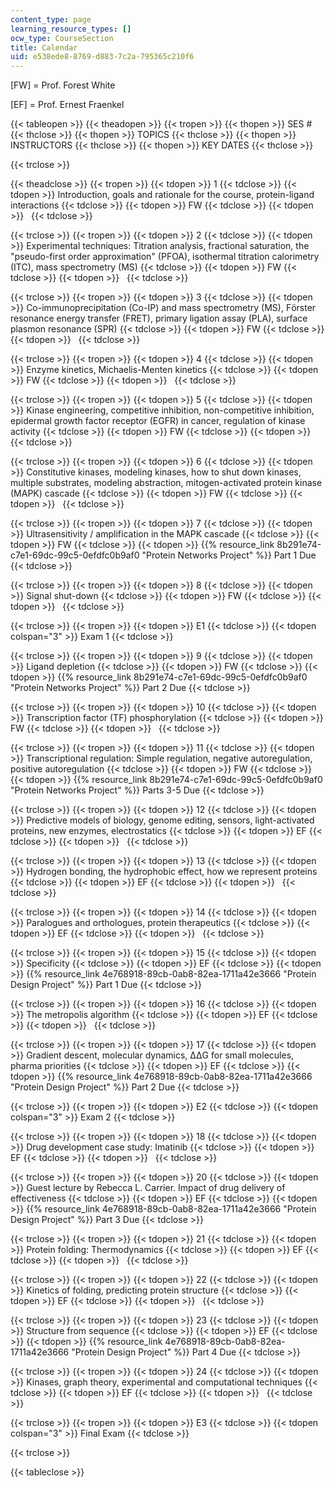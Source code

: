 ```yaml
---
content_type: page
learning_resource_types: []
ocw_type: CourseSection
title: Calendar
uid: e538ede8-8769-d883-7c2a-795365c210f6
---
```


\[FW\] = Prof. Forest White

\[EF\] = Prof. Ernest Fraenkel

{{< tableopen >}}
{{< theadopen >}}
{{< tropen >}}
{{< thopen >}}
SES #
{{< thclose >}}
{{< thopen >}}
TOPICS
{{< thclose >}}
{{< thopen >}}
INSTRUCTORS
{{< thclose >}}
{{< thopen >}}
KEY DATES
{{< thclose >}}

{{< trclose >}}

{{< theadclose >}}
{{< tropen >}}
{{< tdopen >}}
1
{{< tdclose >}}
{{< tdopen >}}
Introduction, goals and rationale for the course, protein-ligand interactions
{{< tdclose >}}
{{< tdopen >}}
FW
{{< tdclose >}}
{{< tdopen >}}
 
{{< tdclose >}}

{{< trclose >}}
{{< tropen >}}
{{< tdopen >}}
2
{{< tdclose >}}
{{< tdopen >}}
Experimental techniques: Titration analysis, fractional saturation, the "pseudo-first order approximation" (PFOA), isothermal titration calorimetry (ITC), mass spectrometry (MS)
{{< tdclose >}}
{{< tdopen >}}
FW
{{< tdclose >}}
{{< tdopen >}}
 
{{< tdclose >}}

{{< trclose >}}
{{< tropen >}}
{{< tdopen >}}
3
{{< tdclose >}}
{{< tdopen >}}
Co-immunoprecipitation (Co-IP) and mass spectrometry (MS), Fӧrster resonance energy transfer (FRET), primary ligation assay (PLA), surface plasmon resonance (SPR)
{{< tdclose >}}
{{< tdopen >}}
FW
{{< tdclose >}}
{{< tdopen >}}
 
{{< tdclose >}}

{{< trclose >}}
{{< tropen >}}
{{< tdopen >}}
4
{{< tdclose >}}
{{< tdopen >}}
Enzyme kinetics, Michaelis-Menten kinetics
{{< tdclose >}}
{{< tdopen >}}
FW
{{< tdclose >}}
{{< tdopen >}}
 
{{< tdclose >}}

{{< trclose >}}
{{< tropen >}}
{{< tdopen >}}
5
{{< tdclose >}}
{{< tdopen >}}
Kinase engineering, competitive inhibition, non-competitive inhibition, epidermal growth factor receptor (EGFR) in cancer, regulation of kinase activity
{{< tdclose >}}
{{< tdopen >}}
FW
{{< tdclose >}}
{{< tdopen >}}
 
{{< tdclose >}}

{{< trclose >}}
{{< tropen >}}
{{< tdopen >}}
6
{{< tdclose >}}
{{< tdopen >}}
Constitutive kinases, modeling kinases, how to shut down kinases, multiple substrates, modeling abstraction, mitogen-activated protein kinase (MAPK) cascade
{{< tdclose >}}
{{< tdopen >}}
FW
{{< tdclose >}}
{{< tdopen >}}
 
{{< tdclose >}}

{{< trclose >}}
{{< tropen >}}
{{< tdopen >}}
7
{{< tdclose >}}
{{< tdopen >}}
Ultrasensitivity / amplification in the MAPK cascade
{{< tdclose >}}
{{< tdopen >}}
FW
{{< tdclose >}}
{{< tdopen >}}
{{% resource_link 8b291e74-c7e1-69dc-99c5-0efdfc0b9af0 "Protein Networks Project" %}} Part 1 Due
{{< tdclose >}}

{{< trclose >}}
{{< tropen >}}
{{< tdopen >}}
8
{{< tdclose >}}
{{< tdopen >}}
Signal shut-down
{{< tdclose >}}
{{< tdopen >}}
FW
{{< tdclose >}}
{{< tdopen >}}
 
{{< tdclose >}}

{{< trclose >}}
{{< tropen >}}
{{< tdopen >}}
E1
{{< tdclose >}}
{{< tdopen colspan="3" >}}
Exam 1
{{< tdclose >}}

{{< trclose >}}
{{< tropen >}}
{{< tdopen >}}
9
{{< tdclose >}}
{{< tdopen >}}
Ligand depletion
{{< tdclose >}}
{{< tdopen >}}
FW
{{< tdclose >}}
{{< tdopen >}}
{{% resource_link 8b291e74-c7e1-69dc-99c5-0efdfc0b9af0 "Protein Networks Project" %}} Part 2 Due
{{< tdclose >}}

{{< trclose >}}
{{< tropen >}}
{{< tdopen >}}
10
{{< tdclose >}}
{{< tdopen >}}
Transcription factor (TF) phosphorylation
{{< tdclose >}}
{{< tdopen >}}
FW
{{< tdclose >}}
{{< tdopen >}}
 
{{< tdclose >}}

{{< trclose >}}
{{< tropen >}}
{{< tdopen >}}
11
{{< tdclose >}}
{{< tdopen >}}
Transcriptional regulation: Simple regulation, negative autoregulation, positive autoregulation
{{< tdclose >}}
{{< tdopen >}}
FW
{{< tdclose >}}
{{< tdopen >}}
{{% resource_link 8b291e74-c7e1-69dc-99c5-0efdfc0b9af0 "Protein Networks Project" %}} Parts 3-5 Due
{{< tdclose >}}

{{< trclose >}}
{{< tropen >}}
{{< tdopen >}}
12
{{< tdclose >}}
{{< tdopen >}}
Predictive models of biology, genome editing, sensors, light-activated proteins, new enzymes, electrostatics
{{< tdclose >}}
{{< tdopen >}}
EF
{{< tdclose >}}
{{< tdopen >}}
 
{{< tdclose >}}

{{< trclose >}}
{{< tropen >}}
{{< tdopen >}}
13
{{< tdclose >}}
{{< tdopen >}}
Hydrogen bonding, the hydrophobic effect, how we represent proteins
{{< tdclose >}}
{{< tdopen >}}
EF
{{< tdclose >}}
{{< tdopen >}}
 
{{< tdclose >}}

{{< trclose >}}
{{< tropen >}}
{{< tdopen >}}
14
{{< tdclose >}}
{{< tdopen >}}
Paralogues and orthologues, protein therapeutics
{{< tdclose >}}
{{< tdopen >}}
EF
{{< tdclose >}}
{{< tdopen >}}
 
{{< tdclose >}}

{{< trclose >}}
{{< tropen >}}
{{< tdopen >}}
15
{{< tdclose >}}
{{< tdopen >}}
Specificity
{{< tdclose >}}
{{< tdopen >}}
EF
{{< tdclose >}}
{{< tdopen >}}
{{% resource_link 4e768918-89cb-0ab8-82ea-1711a42e3666 "Protein Design Project" %}} Part 1 Due
{{< tdclose >}}

{{< trclose >}}
{{< tropen >}}
{{< tdopen >}}
16
{{< tdclose >}}
{{< tdopen >}}
The metropolis algorithm
{{< tdclose >}}
{{< tdopen >}}
EF
{{< tdclose >}}
{{< tdopen >}}
 
{{< tdclose >}}

{{< trclose >}}
{{< tropen >}}
{{< tdopen >}}
17
{{< tdclose >}}
{{< tdopen >}}
Gradient descent, molecular dynamics, ΔΔG for small molecules, pharma priorities
{{< tdclose >}}
{{< tdopen >}}
EF
{{< tdclose >}}
{{< tdopen >}}
{{% resource_link 4e768918-89cb-0ab8-82ea-1711a42e3666 "Protein Design Project" %}} Part 2 Due
{{< tdclose >}}

{{< trclose >}}
{{< tropen >}}
{{< tdopen >}}
E2
{{< tdclose >}}
{{< tdopen colspan="3" >}}
Exam 2
{{< tdclose >}}

{{< trclose >}}
{{< tropen >}}
{{< tdopen >}}
18
{{< tdclose >}}
{{< tdopen >}}
Drug development case study: Imatinib
{{< tdclose >}}
{{< tdopen >}}
EF
{{< tdclose >}}
{{< tdopen >}}
 
{{< tdclose >}}

{{< trclose >}}
{{< tropen >}}
{{< tdopen >}}
20
{{< tdclose >}}
{{< tdopen >}}
Guest lecture by Rebecca L. Carrier. Impact of drug delivery of effectiveness
{{< tdclose >}}
{{< tdopen >}}
EF
{{< tdclose >}}
{{< tdopen >}}
{{% resource_link 4e768918-89cb-0ab8-82ea-1711a42e3666 "Protein Design Project" %}} Part 3 Due
{{< tdclose >}}

{{< trclose >}}
{{< tropen >}}
{{< tdopen >}}
21
{{< tdclose >}}
{{< tdopen >}}
Protein folding: Thermodynamics
{{< tdclose >}}
{{< tdopen >}}
EF
{{< tdclose >}}
{{< tdopen >}}
 
{{< tdclose >}}

{{< trclose >}}
{{< tropen >}}
{{< tdopen >}}
22
{{< tdclose >}}
{{< tdopen >}}
Kinetics of folding, predicting protein structure
{{< tdclose >}}
{{< tdopen >}}
EF
{{< tdclose >}}
{{< tdopen >}}
 
{{< tdclose >}}

{{< trclose >}}
{{< tropen >}}
{{< tdopen >}}
23
{{< tdclose >}}
{{< tdopen >}}
Structure from sequence
{{< tdclose >}}
{{< tdopen >}}
EF
{{< tdclose >}}
{{< tdopen >}}
{{% resource_link 4e768918-89cb-0ab8-82ea-1711a42e3666 "Protein Design Project" %}} Part 4 Due
{{< tdclose >}}

{{< trclose >}}
{{< tropen >}}
{{< tdopen >}}
24
{{< tdclose >}}
{{< tdopen >}}
Kinases, graph theory, experimental and computational techniques
{{< tdclose >}}
{{< tdopen >}}
EF
{{< tdclose >}}
{{< tdopen >}}
 
{{< tdclose >}}

{{< trclose >}}
{{< tropen >}}
{{< tdopen >}}
E3
{{< tdclose >}}
{{< tdopen colspan="3" >}}
Final Exam
{{< tdclose >}}

{{< trclose >}}

{{< tableclose >}}